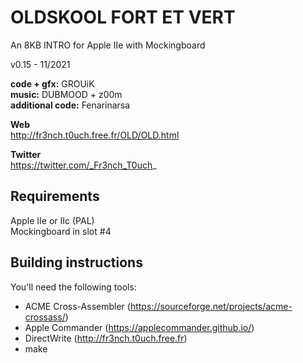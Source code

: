 # OLDSKOOL FORT ET VERT

An 8KB INTRO for Apple IIe with Mockingboard


v0.15 - 11/2021
   
**code + gfx:** GROUiK  
**music:** DUBMOOD + z00m  
**additional code:** Fenarinarsa  


**Web**  
http://fr3nch.t0uch.free.fr/OLD/OLD.html

**Twitter**  
https://twitter.com/_Fr3nch_T0uch_


## Requirements

Apple IIe or IIc (PAL)  
Mockingboard in slot #4


## Building instructions

You'll need the following tools:  
- ACME Cross-Assembler (https://sourceforge.net/projects/acme-crossass/)
- Apple Commander (https://applecommander.github.io/)
- DirectWrite (http://fr3nch.t0uch.free.fr)
- make
